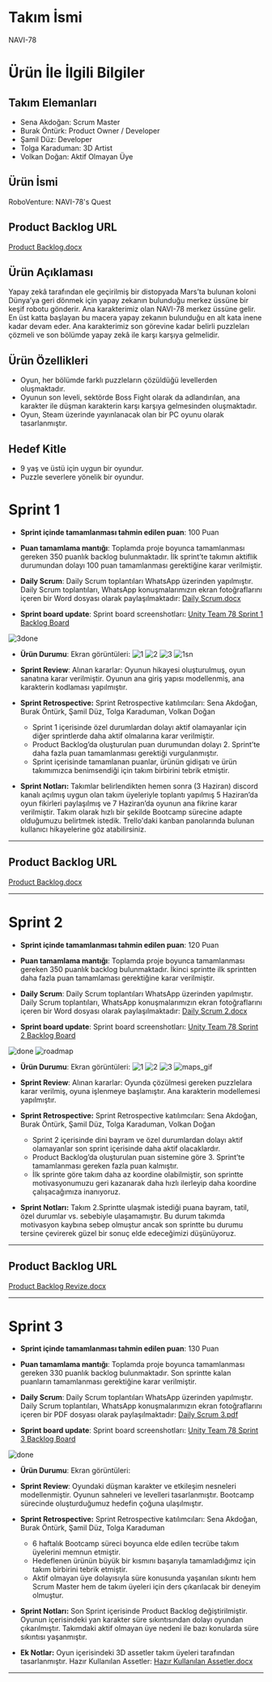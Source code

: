 # **Takım İsmi**

NAVI-78

# Ürün İle İlgili Bilgiler

## Takım Elemanları
- Sena Akdoğan: Scrum Master 
- Burak Öntürk: Product Owner / Developer 
- Şamil Düz: Developer
- Tolga Karaduman: 3D Artist
- Volkan Doğan: Aktif Olmayan Üye

## Ürün İsmi

RoboVenture: NAVI-78's Quest

## Product Backlog URL

[Product Backlog.docx](https://github.com/Dew-Hub/U-78/files/11782666/Product.Backlog.docx)

## Ürün Açıklaması

Yapay zekâ tarafından ele geçirilmiş bir distopyada Mars’ta bulunan koloni Dünya’ya geri dönmek için yapay zekanın bulunduğu merkez üssüne bir keşif robotu gönderir. Ana karakterimiz olan NAVI-78 merkez üssüne gelir. En üst katta başlayan bu macera yapay zekanın bulunduğu en alt kata inene kadar devam eder. Ana karakterimiz son görevine kadar belirli puzzleları çözmeli ve son bölümde yapay zekâ ile karşı karşıya gelmelidir.

## Ürün Özellikleri

- Oyun, her bölümde farklı puzzleların çözüldüğü levellerden oluşmaktadır.
- Oyunun son leveli, sektörde Boss Fight olarak da adlandırılan, ana karakter ile düşman karakterin karşı karşıya gelmesinden oluşmaktadır.
- Oyun, Steam üzerinde yayınlanacak olan bir PC oyunu olarak tasarlanmıştır.

## Hedef Kitle

- 9 yaş ve üstü için uygun bir oyundur.
- Puzzle severlere yönelik bir oyundur.

# Sprint 1

- **Sprint içinde tamamlanması tahmin edilen puan**: 100 Puan


- **Puan tamamlama mantığı**: Toplamda proje boyunca tamamlanması gereken 350 puanlık backlog bulunmaktadır. İlk sprint’te takımın aktiflik durumundan dolayı 100 puan tamamlanması gerektiğine karar verilmiştir.


- **Daily Scrum**: Daily Scrum toplantıları WhatsApp üzerinden yapılmıştır. Daily Scrum toplantıları, WhatsApp konuşmalarımızın ekran fotoğraflarını içeren bir Word dosyası olarak paylaşılmaktadır: [Daily Scrum.docx](https://github.com/Dew-Hub/U-78/files/11782675/Daily.Scrum.docx)

- **Sprint board update**: Sprint board screenshotları:
[Unity Team 78 Sprint 1 Backlog Board](https://trello.com/b/S0EaXG7N/1sprint)

![3done](https://github.com/Dew-Hub/U-78/assets/123193328/b13b6e01-c849-4ad1-81c5-23fd98e29f1b)


- **Ürün Durumu**: Ekran görüntüleri:
![1](https://github.com/Dew-Hub/U-78/assets/123193328/aa801eda-cf06-4119-8a35-2ebe8da8938d)
![2](https://github.com/Dew-Hub/U-78/assets/123193328/a3efa500-7b09-422d-9134-a086813b8536)
![3](https://github.com/Dew-Hub/U-78/assets/123193328/5254973c-c842-4183-8111-ab0a60a65e50)
![1sn](https://github.com/Dew-Hub/U-78/assets/123193328/ddb94595-f6c4-4c3d-a022-ece48c949634)

- **Sprint Review**: 
Alınan kararlar: Oyunun hikayesi oluşturulmuş, oyun sanatına karar verilmiştir. Oyunun ana giriş yapısı modellenmiş, ana karakterin kodlaması yapılmıştır. 

- **Sprint Retrospective:**
Sprint Retrospective katılımcıları: Sena Akdoğan, Burak Öntürk, Şamil Düz, Tolga Karaduman, Volkan Doğan
  - Sprint 1 içerisinde özel durumlardan dolayı aktif olamayanlar için diğer sprintlerde daha aktif olmalarına karar verilmiştir.
  - Product Backlog’da oluşturulan puan durumundan dolayı 2. Sprint’te daha fazla puan tamamlanması gerektiği vurgulanmıştır.
  - Sprint içerisinde tamamlanan puanlar, ürünün gidişatı ve ürün takımımızca benimsendiği için takım birbirini tebrik etmiştir.

- **Sprint Notları:**
Takımlar belirlendikten hemen sonra (3 Haziran) discord kanalı açılmış uygun olan takım üyeleriyle toplantı yapılmış 5 Haziran’da oyun fikirleri paylaşılmış ve 7 Haziran’da oyunun ana fikrine karar verilmiştir. Takım olarak hızlı bir şekilde Bootcamp sürecine adapte olduğumuzu belirtmek istedik.
Trello'daki kanban panolarında bulunan kullanıcı hikayelerine göz atabilirsiniz.


---

## Product Backlog URL

[Product Backlog.docx](https://github.com/Dew-Hub/U-78/files/11931696/Product.Backlog.docx)

---

# Sprint 2

- **Sprint içinde tamamlanması tahmin edilen puan**: 120 Puan


- **Puan tamamlama mantığı**: Toplamda proje boyunca tamamlanması gereken 350 puanlık backlog bulunmaktadır. İkinci sprintte ilk sprintten daha fazla puan tamamlaması gerektiğine karar verilmiştir.

- **Daily Scrum**: Daily Scrum toplantıları WhatsApp üzerinden yapılmıştır. Daily Scrum toplantıları, WhatsApp konuşmalarımızın ekran fotoğraflarını içeren bir Word dosyası olarak paylaşılmaktadır: [Daily Scrum 2.docx](https://github.com/Dew-Hub/U-78/files/11931705/Daily.Scrum.2.docx)

- **Sprint board update**: Sprint board screenshotları:
[Unity Team 78 Sprint 2 Backlog Board](https://trello.com/b/aTCsWqNO/2sprint)

![done](https://github.com/Dew-Hub/U-78/assets/123193328/8e1fc3dc-5c1d-49b5-98b0-87578f8b9a6e)
![roadmap](https://github.com/Dew-Hub/U-78/assets/123193328/278752bf-c1a1-4312-883d-01091f2c21e0)


- **Ürün Durumu**: Ekran görüntüleri:
![1](https://github.com/Dew-Hub/U-78/assets/123193328/fa0dcf32-8a34-461d-ae8a-a441893dcead)
![2](https://github.com/Dew-Hub/U-78/assets/123193328/30172614-8c80-4217-b037-4c9fdedd18a7)
![3](https://github.com/Dew-Hub/U-78/assets/123193328/06cf37c9-4752-4fea-9f34-af574eb56c10)
![maps_gif](https://github.com/Dew-Hub/U-78/assets/123193328/2150ad68-e022-4cf2-8895-224c268b99b8)

- **Sprint Review**: 
Alınan kararlar: Oyunda çözülmesi gereken puzzlelara karar verilmiş, oyuna işlenmeye başlamıştır. Ana karakterin modellemesi yapılmıştır.

- **Sprint Retrospective:**
Sprint Retrospective katılımcıları: Sena Akdoğan, Burak Öntürk, Şamil Düz, Tolga Karaduman, Volkan Doğan
  - Sprint 2 içerisinde dini bayram ve özel durumlardan dolayı aktif olamayanlar son sprint içerisinde daha aktif olacaklardır.
  - Product Backlog’da oluşturulan puan sistemine göre 3. Sprint’te tamamlanması gereken fazla puan kalmıştır.
  - İlk sprinte göre takım daha az koordine olabilmiştir, son sprintte motivasyonumuzu geri kazanarak daha hızlı ilerleyip daha koordine çalışacağımıza inanıyoruz.

- **Sprint Notları:**
Takım 2.Sprintte ulaşmak istediği puana bayram, tatil, özel durumlar vs. sebebiyle ulaşamamıştır. Bu durum takımda motivasyon kaybına sebep olmuştur ancak son sprintte bu durumu tersine çevirerek güzel bir sonuç elde edeceğimizi düşünüyoruz.


---

## Product Backlog URL

[Product Backlog Revize.docx](https://github.com/Dew-Hub/U-78/files/12065208/Product.Backlog.Revize.docx)

---

# Sprint 3

- **Sprint içinde tamamlanması tahmin edilen puan**: 130 Puan


- **Puan tamamlama mantığı**: Toplamda proje boyunca tamamlanması gereken 330 puanlık backlog bulunmaktadır. Son sprintte kalan puanların tamamlanması gerektiğine karar verilmiştir.

- **Daily Scrum**: Daily Scrum toplantıları WhatsApp üzerinden yapılmıştır. Daily Scrum toplantıları, WhatsApp konuşmalarımızın ekran fotoğraflarını içeren bir PDF dosyası olarak paylaşılmaktadır: [Daily Scrum 3.pdf](https://github.com/Dew-Hub/U-78/files/12065239/Daily.Scrum.3.pdf)

- **Sprint board update**: Sprint board screenshotları:
[Unity Team 78 Sprint 3 Backlog Board](https://trello.com/b/pqrA8bFU/3sprint)

![done](https://github.com/Dew-Hub/U-78/assets/123193328/5fdaec6f-53ac-4849-a967-4cd750f86452)


- **Ürün Durumu**: Ekran görüntüleri:





- **Sprint Review**:
Oyundaki düşman karakter ve etkileşim nesneleri modellenmiştir. Oyunun sahneleri ve levelleri tasarlanmıştır. Bootcamp sürecinde oluşturduğumuz hedefin çoğuna ulaşılmıştır.

- **Sprint Retrospective:**
Sprint Retrospective katılımcıları: Sena Akdoğan, Burak Öntürk, Şamil Düz, Tolga Karaduman
  - 6 haftalık Bootcamp süreci boyunca elde edilen tecrübe takım üyelerini memnun etmiştir.
  - Hedeflenen ürünün büyük bir kısmını başarıyla tamamladığımız için takım birbirini tebrik etmiştir. 
  - Aktif olmayan üye dolayısıyla süre konusunda yaşanılan sıkıntı hem Scrum Master hem de takım üyeleri için ders çıkarılacak bir deneyim olmuştur.

- **Sprint Notları:**
Son Sprint içerisinde Product Backlog değiştirilmiştir. Oyunun içerisindeki yan karakter süre sıkıntısından dolayı oyundan çıkarılmıştır. Takımdaki aktif olmayan üye nedeni ile bazı konularda süre sıkıntısı yaşanmıştır.

- **Ek Notlar:**
Oyun içerisindeki 3D assetler takım üyeleri tarafından tasarlanmıştır.
Hazır Kullanılan Assetler: [Hazır Kullanılan Assetler.docx](https://github.com/Dew-Hub/U-78/files/12065246/Hazir.Kullanilan.Assetler.docx)


---
